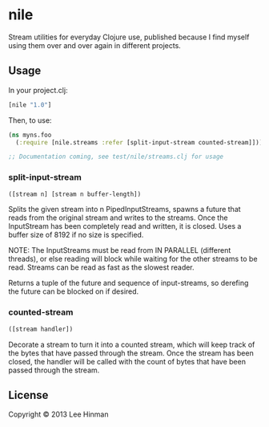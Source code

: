 # nile

Stream utilities for everyday Clojure use, published because I find
myself using them over and over again in different projects.

## Usage

In your project.clj:

```clojure
[nile "1.0"]
```

Then, to use:

```clojure
(ns myns.foo
  (:require [nile.streams :refer [split-input-stream counted-stream]]))

;; Documentation coming, see test/nile/streams.clj for usage
```

### split-input-stream

```clojure
([stream n] [stream n buffer-length])
```

Splits the given stream into n PipedInputStreams, spawns a future that
reads from the original stream and writes to the streams. Once the
InputStream has been completely read and written, it is closed. Uses a
buffer size of 8192 if no size is specified.

NOTE: The InputStreams must be read from IN PARALLEL (different
threads), or else reading will block while waiting for the other
streams to be read.  Streams can be read as fast as the slowest
reader.

Returns a tuple of the future and sequence of input-streams, so
derefing the future can be blocked on if desired.

### counted-stream

```clojure
([stream handler])
```

Decorate a stream to turn it into a counted stream, which will keep
track of the bytes that have passed through the stream. Once the
stream has been closed, the handler will be called with the count of
bytes that have been passed through the stream.

## License

Copyright © 2013 Lee Hinman
